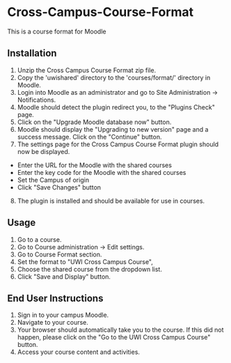 # Cross-Campus-Course-Format

This is a course format for Moodle

## Installation

1. Unzip the Cross Campus Course Format zip file.
2. Copy the 'uwishared' directory to the 'courses/format/' directory in Moodle.
3. Login into Moodle as an administrator and go to Site Administration -> Notifications.
4. Moodle should detect the plugin redirect you, to the "Plugins Check" page.
5. Click on the "Upgrade Moodle database now" button.
6. Moodle should display the "Upgrading to new version" page and a success message. Click on the "Continue" button.
7. The settings page for the Cross Campus Course Format plugin should now be displayed.
  - Enter the URL for the Moodle with the shared courses
  - Enter the key code for the Moodle with the shared courses
  - Set the Campus of origin
  - Click "Save Changes" button
8. The plugin is installed and should be available for use in courses.

## Usage
1. Go to a course.
2. Go to Course administration -> Edit settings.
3. Go to Course Format section.
4. Set the format to "UWI Cross Campus Course",
5. Choose the shared course from the dropdown list.
6. Click "Save and Display" button.


## End User Instructions
1. Sign in to your campus Moodle.
2. Navigate to your course.
3. Your browser should automatically take you to the course. If this did not happen, please click on the "Go to the UWI Cross Campus Course" button.
4. Access your course content and activities.
